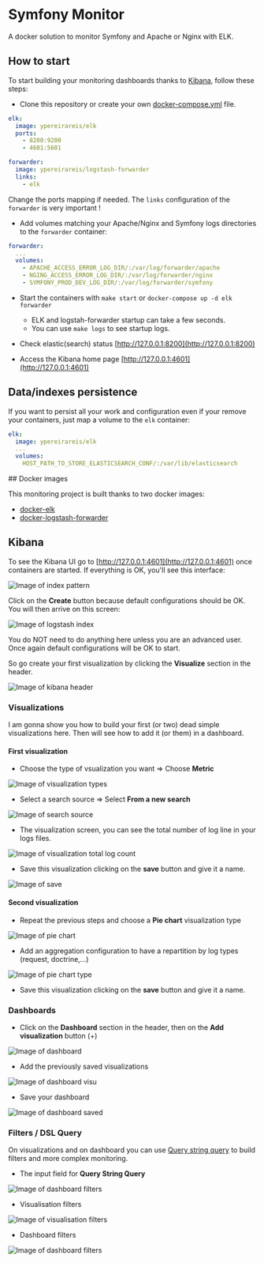 # Symfony Monitor

A docker solution to monitor Symfony and Apache or Nginx with ELK.

## How to start

To start building your monitoring dashboards thanks to [Kibana](https://www.elastic.co/products/kibana), follow these steps:

* Clone this repository or create your own [docker-compose.yml](docker-compose.yml) file.

```yaml
elk:
  image: ypereirareis/elk
  ports:
    - 8200:9200
    - 4601:5601

forwarder:
  image: ypereirareis/logstash-forwarder
  links:
    - elk
```

Change the ports mapping if needed.
The `links` configuration of the `forwarder` is very important !

* Add volumes matching your Apache/Nginx and Symfony logs directories to the `forwarder` container:

```yaml
forwarder:
  ...
  volumes:
    - APACHE_ACCESS_ERROR_LOG_DIR/:/var/log/forwarder/apache
    - NGING_ACCESS_ERROR_LOG_DIR/:/var/log/forwarder/nginx
    - SYMFONY_PROD_DEV_LOG_DIR/:/var/log/forwarder/symfony
```

* Start the containers with `make start` or `docker-compose up -d elk forwarder`
    * ELK and logstah-forwarder startup can take a few seconds.
    * You can use `make logs` to see startup logs.

* Check elastic(search) status [http://127.0.0.1:8200](http://127.0.0.1:8200)

* Access the Kibana home page [http://127.0.0.1:4601](http://127.0.0.1:4601)

## Data/indexes persistence

If you want to persist all your work and configuration even if your remove your containers,
just map a volume to the `elk` container:

```yaml
elk:
  image: ypereirareis/elk
  ...
  volumes:
    HOST_PATH_TO_STORE_ELASTICSEARCH_CONF/:/var/lib/elasticsearch
```

## Docker images

This monitoring project is built thanks to two docker images:

* [docker-elk](https://github.com/ypereirareis/docker-elk)
* [docker-logstash-forwarder](https://github.com/ypereirareis/docker-logstash-forwarder)


## Kibana

To see the Kibana UI go to [http://127.0.0.1:4601](http://127.0.0.1:4601) once containers are started.
If everything is OK, you'll see this interface:

![Image of index pattern](./images/index_pattern.png)

Click on the **Create** button because default configurations should be OK.
You will then arrive on this screen:

![Image of logstash index](./images/logstash_index.png)

You do NOT need to do anything here unless you are an advanced user.
Once again default configurations will be OK to start.

So go create your first visualization by clicking the **Visualize** section in the header.

![Image of kibana header](./images/kibana_header.png)

### Visualizations

I am gonna show you how to build your first (or two) dead simple visualizations here.
Then will see how to add it (or them) in a dashboard.

#### First visualization

* Choose the type of vsualization you want => Choose **Metric**

![Image of visualization types](./images/visualization_type.png)

* Select a search source => Select **From a new search**

![Image of search source](./images/search_source.png)

* The visualization screen, you can see the total number of log line in your logs files.

![Image of visualization total log count](./images/visu_total_log_count.png)

* Save this visualization clicking on the **save** button and give it a name.

![Image of save](./images/visu_save.png)

#### Second visualization

* Repeat the previous steps and choose a **Pie chart** visualization type

![Image of pie chart](./images/pie_chart.png)

* Add an aggregation configuration to have a repartition by log types (request, doctrine,...)

![Image of pie chart type](./images/pie_chart_type.png)

* Save this visualization clicking on the **save** button and give it a name.

### Dashboards

* Click on the **Dashboard** section in the header, then on the **Add visualization** button (+)

![Image of dashboard](./images/dashboard.png)

* Add the previously saved visualizations

![Image of dashboard visu](./images/dashboard_visu.png)

* Save your dashboard

![Image of dashboard saved](./images/dashboard_saved.png)

### Filters / DSL Query

On visualizations and on dashboard you can use [Query string query](https://www.elastic.co/guide/en/elasticsearch/reference/current/query-dsl-query-string-query.html)
to build filters and more complex monitoring.

* The input field for **Query String Query**

![Image of dashboard filters](./images/filters.png)

* Visualisation filters

![Image of visualisation filters](./images/visu_filters.png)

* Dashboard filters

![Image of dashboard filters](./images/dashboard_filters.png)